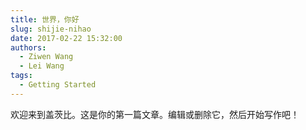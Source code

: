 ```yaml
---
title: 世界，你好
slug: shijie-nihao
date: 2017-02-22 15:32:00
authors:
  - Ziwen Wang
  - Lei Wang
tags:
  - Getting Started
---
```


欢迎来到盖茨比。这是你的第一篇文章。编辑或删除它，然后开始写作吧！
